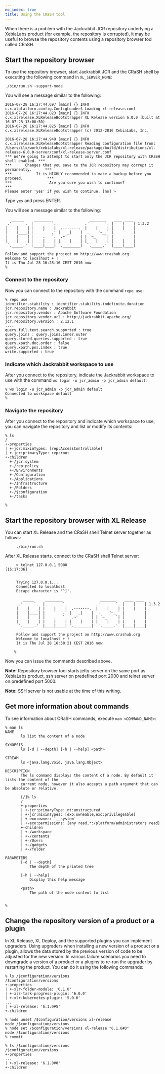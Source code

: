 ```yaml
---
no_index: true
title: Using the CRaSH tool
---
```


When there is a problem with the Jackrabbit JCR repository underlying a XebiaLabs product (for example, the repository is corrupted), it may be useful to browse the repository contents using a repository browser tool called CRaSH.

## Start the repository browser

To use the repository browser, start Jackrabbit JCR and the CRaSH shell by executing the following command in `XL_SERVER_HOME`:

    ./bin/run.sh -support-mode

You will see a message similar to the following:

    2016-07-28 16:27:44.697 [main] {} INFO  c.x.xlplatform.config.ConfigLoader$ Loading xl-release.conf
    2016-07-28 16:27:44.823 [main] {} INFO  c.x.xlrelease.XLReleaseBootstrapper XL Release version 6.0.0 (built at 16-07-28 13:00:50)
    2016-07-28 16:27:44.825 [main] {} INFO  c.x.xlrelease.XLReleaseBootstrapper (c) 2012-2016 XebiaLabs, Inc.

    2016-07-28 16:27:44.949 [main] {} INFO  c.x.xlrelease.XLReleaseBootstrapper Reading configuration file from: /Users/ilx/work/xebialabs/xl-release/package/build/distributions/xl-release-6.0.0-server/conf/xl-release-server.conf
    *** We're going to attempt to start only the JCR repository with CRaSH shell enabled. ***
    ***      Changes that you save to the JCR repository may corrupt it permanently.      ***
    ***           It is HIGHLY recommended to make a backup before you proceed.           ***
    ***                 Are you sure you wish to continue?                                ***
    Please enter 'yes' if you wish to continue. [no] >

Type `yes` and press ENTER.

You will see a message similar to the following:

       _____     ________                 _______    ____ ____
     .'     `.  |        `.             .'       `. |    |    | 1.3.2
    |    |    | |    |    |  .-------.  |    |    | |    |    |
    |    |____| |    `   .' |   _|    |  .    '~_ ` |         |
    |    |    | |    .   `.  .~'      | | `~_    `| |         |
    |    |    | |    |    | |    |    | |    |    | |    |    |
     `._____.'  |____|____| `.________|  `._____.'  |____|____|

    Follow and support the project on http://www.crashub.org
    Welcome to localhost + !
    It is Thu Jul 28 16:28:16 CEST 2016 now
    %

### Connect to the repository

Now you can connect to the repository with the command `repo use`:

    % repo use
    identifier.stability : identifier.stability.indefinite.duration
    jcr.repository.name : Jackrabbit
    jcr.repository.vendor : Apache Software Foundation
    jcr.repository.vendor.url : http://jackrabbit.apache.org/
    jcr.repository.version : 2.12.1
    ....
    query.full.text.search.supported : true
    query.joins : query.joins.inner.outer
    query.stored.queries.supported : true
    query.xpath.doc.order : false
    query.xpath.pos.index : true
    write.supported : true

### Indicate which Jackrabbit workspace to use

After you connect to the repository, indicate the Jackrabbit workspace to use with the command `ws login -u jcr_admin -p jcr_admin default`:

    % ws login -u jcr_admin -p jcr_admin default
    Connected to workspace default
    %

### Navigate the repository

After you connect to the repository and indicate which workspace to use, you can navigate the repository and list or modify its contents:

    % ls
    /
    +-properties
    | +-jcr:mixinTypes: [rep:AccessControllable]
    | +-jcr:primaryType: rep:root
    +-children
      +-/jcr:system
      +-/rep:policy
      +-/Environments
      +-/Configuration
      +-/Applications
      +-/Infrastructure
      +-/Folders
      +-/$configuration
      +-/tasks

    %

## Start the repository browser with XL Release

You can start XL Release and the CRaSH shell Telnet server together as follows:

         ./bin/run.sh

After XL Release starts, connect to the CRaSH shell Telnet server:

         > telnet 127.0.0.1 5000                                                                                                                                                                          [16:17:36]


         Trying 127.0.0.1...
         Connected to localhost.
         Escape character is '^]'.

            _____     ________                 _______    ____ ____
          .'     `.  |        `.             .'       `. |    |    | 1.3.2
         |    |    | |    |    |  .-------.  |    |    | |    |    |
         |    |____| |    `   .' |   _|    |  .    '~_ ` |         |
         |    |    | |    .   `.  .~'      | | `~_    `| |         |
         |    |    | |    |    | |    |    | |    |    | |    |    |
          `._____.'  |____|____| `.________|  `._____.'  |____|____|

         Follow and support the project on http://www.crashub.org
         Welcome to localhost + !
         It is Thu Jul 28 16:38:21 CEST 2016 now

        %

Now you can issue the commands described above.

**Note:** Repository browser tool starts jetty server on the same port as XebiaLabs product, ssh server on predefined port 2000 and telnet server on predefined port 5000.

**Note:** SSH server is not usable at the time of this writing.

## Get more information about commands

To see information about CRaSH commands, execute `man <COMMAND_NAME>`:

    % man ls
    NAME
           ls list the content of a node

    SYNOPSIS
           ls [-d | --depth] [-h | --help] <path>

    STREAM
           ls <java.lang.Void, java.lang.Object>

    DESCRIPTION
           The ls command displays the content of a node. By default it lists the content of the
           current node, however it also accepts a path argument that can be absolute or relative.

           [/]% ls
           /
           +-properties
           | +-jcr:primaryType: nt:unstructured
           | +-jcr:mixinTypes: [exo:owneable,exo:privilegeable]
           | +-exo:owner: '__system'
           | +-exo:permissions: [any read,*:/platform/administrators read]
           +-children
           | +-/workspace
           | +-/contents
           | +-/Users
           | +-/gadgets
           | +-/folder

    PARAMETERS
           [-d | --depth]
               The depth of the printed tree

           [-h | --help]
               Display this help message

           <path>
               The path of the node content to list


    %

## Change the repository version of a product or a plugin

In XL Release, XL Deploy, and the supported plugins you can implement upgraders. Using upgraders when installing a new version of a product or a plugin, allows the data stored by the previous version of code to be adjusted for the new version. In various failure scenarios you need to downgrade a version of a product or a plugins to re-run the upgrader by restarting the product. You can do it using the following commands:

	% ls /$configuration/versions
	/$configuration/versions
	+-properties
	| +-xlr-folder-module: '6.1.0'
	| +-xlr-task-progress-plugin: '6.0.0'
	| +-xlr-kubernetes-plugin: '5.0.0'
	...
	| +-xl-release: '6.1.0#5'
	+-children

	% node unset /$configuration/versions xl-release
	node /$configuration/versions
	% node set /$configuration/versions xl-release "6.1.0#0"
	node /$configuration/versions
	% commit

	% ls /$configuration/versions
	/$configuration/versions
	+-properties
	...
	| +-xl-release: '6.1.0#0'
	+-children
